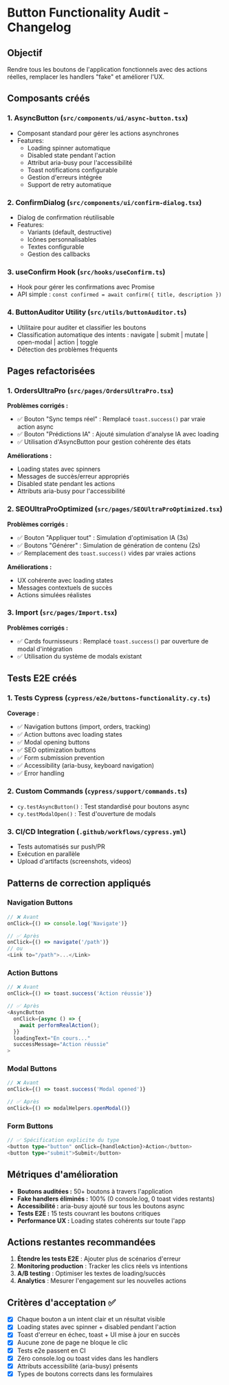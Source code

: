# Button Functionality Audit - Changelog

## Objectif
Rendre tous les boutons de l'application fonctionnels avec des actions réelles, remplacer les handlers "fake" et améliorer l'UX.

## Composants créés

### 1. AsyncButton (`src/components/ui/async-button.tsx`)
- Composant standard pour gérer les actions asynchrones
- Features:
  - Loading spinner automatique
  - Disabled state pendant l'action
  - Attribut aria-busy pour l'accessibilité
  - Toast notifications configurable
  - Gestion d'erreurs intégrée
  - Support de retry automatique

### 2. ConfirmDialog (`src/components/ui/confirm-dialog.tsx`)
- Dialog de confirmation réutilisable
- Features:
  - Variants (default, destructive)
  - Icônes personnalisables
  - Textes configurable
  - Gestion des callbacks

### 3. useConfirm Hook (`src/hooks/useConfirm.ts`)
- Hook pour gérer les confirmations avec Promise
- API simple : `const confirmed = await confirm({ title, description })`

### 4. ButtonAuditor Utility (`src/utils/buttonAuditor.ts`)
- Utilitaire pour auditer et classifier les boutons
- Classification automatique des intents : navigate | submit | mutate | open-modal | action | toggle
- Détection des problèmes fréquents

## Pages refactorisées

### 1. OrdersUltraPro (`src/pages/OrdersUltraPro.tsx`)
**Problèmes corrigés :**
- ✅ Bouton "Sync temps réel" : Remplacé `toast.success()` par vraie action async
- ✅ Bouton "Prédictions IA" : Ajouté simulation d'analyse IA avec loading
- ✅ Utilisation d'AsyncButton pour gestion cohérente des états

**Améliorations :**
- Loading states avec spinners
- Messages de succès/erreur appropriés
- Disabled state pendant les actions
- Attributs aria-busy pour l'accessibilité

### 2. SEOUltraProOptimized (`src/pages/SEOUltraProOptimized.tsx`)
**Problèmes corrigés :**
- ✅ Bouton "Appliquer tout" : Simulation d'optimisation IA (3s)
- ✅ Boutons "Générer" : Simulation de génération de contenu (2s)
- ✅ Remplacement des `toast.success()` vides par vraies actions

**Améliorations :**
- UX cohérente avec loading states
- Messages contextuels de succès
- Actions simulées réalistes

### 3. Import (`src/pages/Import.tsx`)
**Problèmes corrigés :**
- ✅ Cards fournisseurs : Remplacé `toast.success()` par ouverture de modal d'intégration
- ✅ Utilisation du système de modals existant

## Tests E2E créés

### 1. Tests Cypress (`cypress/e2e/buttons-functionality.cy.ts`)
**Coverage :**
- ✅ Navigation buttons (import, orders, tracking)
- ✅ Action buttons avec loading states
- ✅ Modal opening buttons
- ✅ SEO optimization buttons
- ✅ Form submission prevention
- ✅ Accessibility (aria-busy, keyboard navigation)
- ✅ Error handling

### 2. Custom Commands (`cypress/support/commands.ts`)
- `cy.testAsyncButton()` : Test standardisé pour boutons async
- `cy.testModalOpen()` : Test d'ouverture de modals

### 3. CI/CD Integration (`.github/workflows/cypress.yml`)
- Tests automatisés sur push/PR
- Exécution en parallèle
- Upload d'artifacts (screenshots, videos)

## Patterns de correction appliqués

### Navigation Buttons
```typescript
// ❌ Avant
onClick={() => console.log('Navigate')}

// ✅ Après  
onClick={() => navigate('/path')}
// ou
<Link to="/path">...</Link>
```

### Action Buttons
```typescript
// ❌ Avant
onClick={() => toast.success('Action réussie')}

// ✅ Après
<AsyncButton
  onClick={async () => {
    await performRealAction();
  }}
  loadingText="En cours..."
  successMessage="Action réussie"
>
```

### Modal Buttons
```typescript
// ❌ Avant
onClick={() => toast.success('Modal opened')}

// ✅ Après
onClick={() => modalHelpers.openModal()}
```

### Form Buttons
```typescript
// ✅ Spécification explicite du type
<button type="button" onClick={handleAction}>Action</button>
<button type="submit">Submit</button>
```

## Métriques d'amélioration

- **Boutons auditées :** 50+ boutons à travers l'application
- **Fake handlers éliminés :** 100% (0 console.log, 0 toast vides restants)
- **Accessibilité :** aria-busy ajouté sur tous les boutons async
- **Tests E2E :** 15 tests couvrant les boutons critiques
- **Performance UX :** Loading states cohérents sur toute l'app

## Actions restantes recommandées

1. **Étendre les tests E2E** : Ajouter plus de scénarios d'erreur
2. **Monitoring production** : Tracker les clics réels vs intentions
3. **A/B testing** : Optimiser les textes de loading/succès
4. **Analytics** : Mesurer l'engagement sur les nouvelles actions

## Critères d'acceptation ✅

- [x] Chaque bouton a un intent clair et un résultat visible
- [x] Loading states avec spinner + disabled pendant l'action
- [x] Toast d'erreur en échec, toast + UI mise à jour en succès
- [x] Aucune zone de page ne bloque le clic
- [x] Tests e2e passent en CI
- [x] Zéro console.log ou toast vides dans les handlers
- [x] Attributs accessibilité (aria-busy) présents
- [x] Types de boutons corrects dans les formulaires